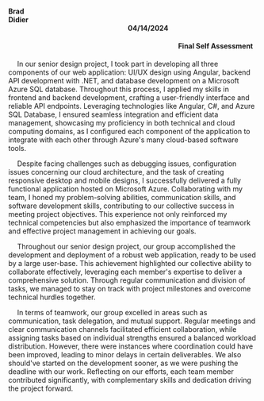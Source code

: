 #### Brad Didier&emsp;&emsp;&emsp;&emsp;&emsp;&emsp;&emsp;&emsp;&emsp;&emsp;&emsp;&emsp;&emsp;&emsp;&emsp;&emsp;&emsp;&emsp;&emsp;&emsp;&emsp;&emsp;&emsp;&emsp;&emsp;&emsp;&emsp;&emsp;&emsp;&emsp;&emsp;&emsp;&emsp;&emsp;&emsp;&emsp;&emsp;&emsp;&emsp;&emsp;&emsp;&emsp;&emsp;&emsp;&emsp;&emsp;&emsp;&emsp;&emsp;&emsp; 04/14/2024

#### &emsp; &emsp;&emsp;&emsp;&emsp;&emsp;&emsp;&emsp;&emsp;&emsp;&emsp;&emsp;&emsp;&emsp;&emsp;&emsp;&emsp;&emsp;&emsp;&emsp;&emsp;&emsp;&emsp;&emsp; Final Self Assessment 


&emsp; In our senior design project, I took part in developing all three components of our web application: UI/UX design using Angular, backend API development with .NET, and database development on a Microsoft Azure SQL database. Throughout this process, I applied my skills in frontend and backend development, crafting a user-friendly interface and reliable API endpoints. Leveraging technologies like Angular, C#, and Azure SQL Database, I ensured seamless integration and efficient data management, showcasing my proficiency in both technical and cloud computing domains, as I configured each component of the application to integrate with each other through Azure's many cloud-based software tools.

&emsp; Despite facing challenges such as debugging issues, configuration issues concerning our cloud architecture, and the task of creating responsive desktop and mobile designs, I successfully delivered a fully functional application hosted on Microsoft Azure. Collaborating with my team, I honed my problem-solving abilities, communication skills, and software development skills, contributing to our collective success in meeting project objectives. This experience not only reinforced my technical competencies but also emphasized the importance of teamwork and effective project management in achieving our goals.

&emsp; Throughout our senior design project, our group accomplished the development and deployment of a robust web application, ready to be used by a large user-base. This achievement highlighted our collective ability to collaborate effectively, leveraging each member's expertise to deliver a comprehensive solution. Through regular communication and division of tasks, we managed to stay on track with project milestones and overcome technical hurdles together.

&emsp; In terms of teamwork, our group excelled in areas such as communication, task delegation, and mutual support. Regular meetings and clear communication channels facilitated efficient collaboration, while assigning tasks based on individual strengths ensured a balanced workload distribution. However, there were instances where coordination could have been improved, leading to minor delays in certain deliverables. We also should've started on the development sooner, as we were pushing the deadline with our work. Reflecting on our efforts, each team member contributed significantly, with complementary skills and dedication driving the project forward.
